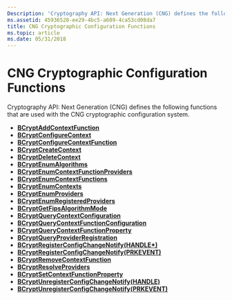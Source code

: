 ```yaml
---
Description: 'Cryptography API: Next Generation (CNG) defines the following functions that are used with the CNG cryptographic configuration system.'
ms.assetid: 45936528-ee29-4bc5-a609-4ca53cd08da7
title: CNG Cryptographic Configuration Functions
ms.topic: article
ms.date: 05/31/2018
---
```


# CNG Cryptographic Configuration Functions

Cryptography API: Next Generation (CNG) defines the following functions that are used with the CNG cryptographic configuration system.

-   [**BCryptAddContextFunction**](/windows/desktop/api/Bcrypt/nf-bcrypt-bcryptaddcontextfunction)
-   [**BCryptConfigureContext**](/windows/desktop/api/Bcrypt/nf-bcrypt-bcryptconfigurecontext)
-   [**BCryptConfigureContextFunction**](/windows/desktop/api/Bcrypt/nf-bcrypt-bcryptconfigurecontextfunction)
-   [**BCryptCreateContext**](/windows/desktop/api/Bcrypt/nf-bcrypt-bcryptcreatecontext)
-   [**BCryptDeleteContext**](/windows/desktop/api/Bcrypt/nf-bcrypt-bcryptdeletecontext)
-   [**BCryptEnumAlgorithms**](/windows/desktop/api/Bcrypt/nf-bcrypt-bcryptenumalgorithms)
-   [**BCryptEnumContextFunctionProviders**](/windows/desktop/api/Bcrypt/nf-bcrypt-bcryptenumcontextfunctionproviders)
-   [**BCryptEnumContextFunctions**](/windows/desktop/api/Bcrypt/nf-bcrypt-bcryptenumcontextfunctions)
-   [**BCryptEnumContexts**](/windows/desktop/api/Bcrypt/nf-bcrypt-bcryptenumcontexts)
-   [**BCryptEnumProviders**](/windows/desktop/api/Bcrypt/nf-bcrypt-bcryptenumproviders)
-   [**BCryptEnumRegisteredProviders**](/windows/desktop/api/Bcrypt/nf-bcrypt-bcryptenumregisteredproviders)
-   [**BCryptGetFipsAlgorithmMode**](/windows/desktop/api/Bcrypt/nf-bcrypt-bcryptgetfipsalgorithmmode)
-   [**BCryptQueryContextConfiguration**](/windows/desktop/api/Bcrypt/nf-bcrypt-bcryptquerycontextconfiguration)
-   [**BCryptQueryContextFunctionConfiguration**](/windows/desktop/api/Bcrypt/nf-bcrypt-bcryptquerycontextfunctionconfiguration)
-   [**BCryptQueryContextFunctionProperty**](/windows/desktop/api/Bcrypt/nf-bcrypt-bcryptquerycontextfunctionproperty)
-   [**BCryptQueryProviderRegistration**](/windows/desktop/api/Bcrypt/nf-bcrypt-bcryptqueryproviderregistration)
-   [**BCryptRegisterConfigChangeNotify(HANDLE\*)**](/windows/desktop/api/Bcrypt/nf-bcrypt-bcryptregisterconfigchangenotify)
-   [**BCryptRegisterConfigChangeNotify(PRKEVENT)**](https://msdn.microsoft.com/library/Bb394681(v=VS.85).aspx)
-   [**BCryptRemoveContextFunction**](/windows/desktop/api/Bcrypt/nf-bcrypt-bcryptremovecontextfunction)
-   [**BCryptResolveProviders**](/windows/desktop/api/Bcrypt/nf-bcrypt-bcryptresolveproviders)
-   [**BCryptSetContextFunctionProperty**](/windows/desktop/api/Bcrypt/nf-bcrypt-bcryptsetcontextfunctionproperty)
-   [**BCryptUnregisterConfigChangeNotify(HANDLE)**](/windows/desktop/api/Bcrypt/nf-bcrypt-bcryptunregisterconfigchangenotify)
-   [**BCryptUnregisterConfigChangeNotify(PRKEVENT)**](https://msdn.microsoft.com/library/Bb394683(v=VS.85).aspx)

 

 



